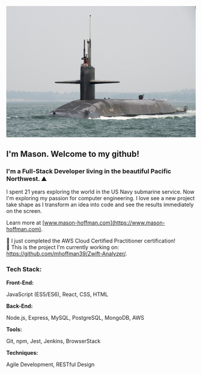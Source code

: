 ![Sub picture](https://github.com/mhoffman39/mhoffman39/blob/main/us-navy-uss-pennsylvania-ssbn-735-ballistic-missile-submarine-1.jpeg)


## I'm Mason. Welcome to my github!

### I'm a Full-Stack Developer living in the beautiful Pacific Northwest. ⛰

I spent 21 years exploring the world in the US Navy submarine service. Now I'm exploring my passion for computer engineering. I love see a new project take shape as I transform an idea into code and see the results immediately on the screen.  

Learn more at [www.mason-hoffman.com](https://www.mason-hoffman.com).

🎉 I just completed the AWS Cloud Certified Practitioner certification!  
🔭 This is the project I'm currently working on: https://github.com/mhoffman39/Zwift-Analyzer/. 
<!-- 🌱 I’m currently learning WCAG and blockchain!  -->

### Tech Stack:

**Front-End:**

JavaScript (ES5/ES6), React, CSS, HTML

**Back-End:**

Node.js, Express, MySQL, PostgreSQL, MongoDB, AWS

**Tools:**

Git, npm, Jest, Jenkins, BrowserStack

**Techniques:**

Agile Development, RESTful Design

<!--
**earthlymeg/earthlymeg** is a ✨ _special_ ✨ repository because its `README.md` (this file) appears on your GitHub profile.

Here are some ideas to get you started:

- 🔭 I’m currently working on ...
- 🌱 I’m currently learning ...![me](https://user-images.githubusercontent.com/65035613/123011410-8aeb9600-d37d-11eb-93cf-f6769fbb8e15.jpg)

- 👯 I’m looking to collaborate on ...
- 🤔 I’m looking for help with ...
- 💬 Ask me about ...
- 📫 How to reach me: ...
- 😄 Pronouns: ...
- ⚡ Fun fact: ...
-->
